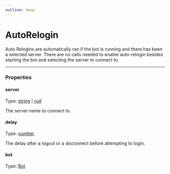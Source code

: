 ```yaml
---
outline: deep
---
```


# AutoRelogin

Auto Relogins are automatically ran if the bot is running and there has been a selected server.
There are no calls needed to enable auto-relogin besides starting the bot and selecting the server to connect to.

---

### Properties

#### server

Type: [string](https://developer.mozilla.org/en-US/docs/Web/JavaScript/Reference/Global_Objects/String) | [null](https://developer.mozilla.org/en-US/docs/Web/JavaScript/Reference/Operators/null)

The server name to connect to.

#### delay

Type: [number](https://developer.mozilla.org/en-US/docs/Web/JavaScript/Reference/Global_Objects/Number)

The delay after a logout or a disconnect before attempting to login.

#### bot

Type: [Bot](.Bot.md)

